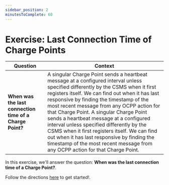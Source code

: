 ```yaml
---
sidebar_position: 2
minutesToComplete: 60
---
```


# Exercise: Last Connection Time of Charge Points


| Question | Context |
| --- | --- |
| **When was the last connection time of a Charge Point?** | A singular Charge Point sends a heartbeat message at a configured interval unless specified differently by the CSMS when it first registers itself. We can find out when it has last responsive by finding the timestamp of the most recent message from any OCPP action for that Charge Point. A singular Charge Point sends a heartbeat message at a configured interval unless specified differently by the CSMS when it first registers itself. We can find out when it has last responsive by finding the timestamp of the most recent message from any OCPP action for that Charge Point. |

In this exercise, we'll answer the question: **When was the last connection time of a Charge Point?**.

Follow the directions [here](https://github.com/data-derp/exercise-ev-databricks/tree/main/last-connection-time-charge-points) to get started!.